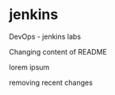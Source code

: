 # jenkins
DevOps - jenkins labs


Changing content of README

lorem ipsum


removing recent changes
